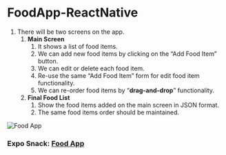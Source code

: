 # FoodApp-ReactNative

1. There will be two screens on the app.
    1. **Main Screen**
        1. It shows a list of food items. 
        2. We can add new food items by clicking on the “Add Food Item” button.
        3. We can edit or delete each food item.
        4. Re-use the same “Add Food Item” form for edit food item functionality.
        5. We can re-order food items by “**drag-and-drop**” functionality.
    2. **Final Food List**
        1. Show the food items added on the main screen in JSON format.
        2. The same food items order should be maintained.

![Food App](https://user-images.githubusercontent.com/80621346/170542079-9c0de390-8c9f-4d87-8809-4184261a8e93.png)

### Expo Snack: [Food App](https://snack.expo.dev/@galisaishankar/food)
